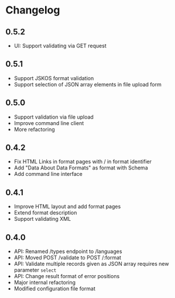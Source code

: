 # Changelog

## 0.5.2

- UI: Support validating via GET request

## 0.5.1

- Support JSKOS format validation
- Support selection of JSON array elements in file upload form

## 0.5.0

- Support validation via file upload
- Improve command line client
- More refactoring

## 0.4.2

- Fix HTML Links in format pages with / in format identifier
- Add "Data About Data Formats" as format with Schema
- Add command line interface

## 0.4.1

- Improve HTML layout and add format pages
- Extend format description
- Support validating XML

## 0.4.0

- API: Renamed /types endpoint to /languages
- API: Moved POST /validate to POST /:format
- API: Validate multiple records given as JSON array requires new parameter `select`
- API: Change result format of error positions
- Major internal refactoring
- Modified configuration file format
